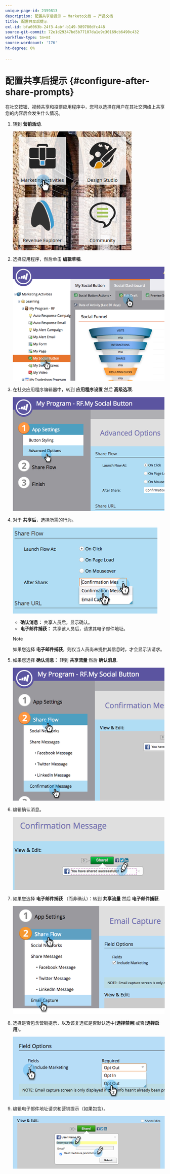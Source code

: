 ```yaml
---
unique-page-id: 2359813
description: 配置共享后提示 — Marketo文档 — 产品文档
title: 配置共享后提示
exl-id: bfa6063b-24f3-4abf-b149-989780dfc448
source-git-commit: 72e1d29347bd5b77107da1e9c30169cb6490c432
workflow-type: tm+mt
source-wordcount: '176'
ht-degree: 0%

---
```


# 配置共享后提示 {#configure-after-share-prompts}

在社交按钮、视频共享和投票应用程序中，您可以选择在用户在其社交网络上共享您的内容后会发生什么情况。

1. 转到 **营销活动**.

   ![](assets/ma.png)

1. 选择应用程序，然后单击 **编辑草稿**.

   ![](assets/image2015-4-21-12-3a1-3a11.png)

1. 在社交应用程序编辑器中，转到 **应用程序设置** 然后 **高级选项**.

   ![](assets/image2015-4-21-12-3a10-3a54.png)

1. 对于 **共享后**，选择所需的行为。

   ![](assets/image2015-4-21-12-3a18-3a32.png)

   * **确认消息：** 共享人员后，显示确认。
   * **电子邮件捕获：** 共享该人员后，请求其电子邮件地址。

   >[!NOTE]
   >
   >如果您选择 **电子邮件捕获**，则仅当人员尚未提供其信息时，才会显示该请求。

1. 如果您选择 **确认消息：** 转到 **共享流量** 然后 **确认消息**.

   ![](assets/image2015-4-21-12-3a26-3a10.png)

1. 编辑确认消息。

   ![](assets/image2015-4-21-12-3a31-3a41.png)

1. 如果您选择 **电子邮件捕获** （而非确认）：转到 **共享流量** 然后 **电子邮件捕获**.

   ![](assets/image2015-4-21-12-3a46-3a15.png)

1. 选择是否包含营销提示，以及该复选框是否默认选中(**选择禁用**)或否(**选择启用**)。

   ![](assets/image2015-4-21-12-3a48-3a51.png)

1. 编辑电子邮件地址请求和营销提示（如果包含）。

   ![](assets/image2015-4-21-12-3a52-3a49.png)
